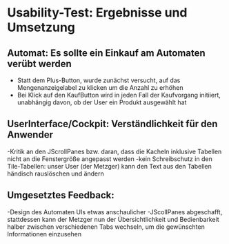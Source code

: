 # Usability-Test: Ergebnisse und Umsetzung

## Automat: Es sollte ein Einkauf am Automaten verübt werden
- Statt dem Plus-Button, wurde zunächst versucht, auf das Mengenanzeigelabel zu klicken um die Anzahl zu erhöhen 
- Bei Klick auf den KaufButton wird in jeden Fall der Kaufvorgang initiiert, unabhängig davon, ob der User ein Produkt ausgewählt hat

## UserInterface/Cockpit: Verständlichkeit für den Anwender
-Kritik an den JScrollPanes bzw. daran, dass die Kacheln inklusive Tabellen nicht an die Fenstergröße angepasst werden
-kein Schreibschutz in den Tile-Tabellen: unser User (der Metzger) kann den Text aus den Tabellen händisch rauslöschen und ändern


## Umgesetztes Feedback:
-Design des Automaten UIs etwas anschaulicher
-JScollPanes abgeschafft, stattdessen kann der Metzger nun der Übersichtlichkeit und Bedienbarkeit halber zwischen verschiedenen
Tabs wechseln, um die gewünschten Informationen einzusehen
